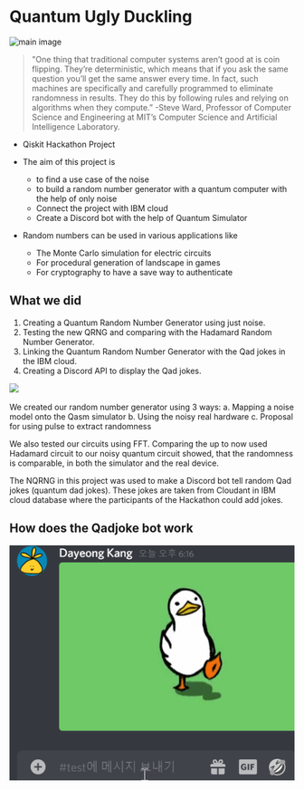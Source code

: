 # Quantum Ugly Duckling

![main image](https://user-images.githubusercontent.com/62553200/95587358-ea6a7580-0a7c-11eb-991b-278c625da3de.png)

>"One thing that traditional computer systems aren’t good at is coin flipping. They’re deterministic, which means that if you ask the same question you’ll get the same answer every time. In fact, such machines are specifically and carefully programmed to eliminate randomness in results. They do this by following rules and relying on algorithms when they compute.” -Steve Ward, Professor of Computer Science and Engineering at MIT’s Computer Science and Artificial Intelligence Laboratory.

- Qiskit Hackathon Project
- The aim of this project is
  - to find a use case of the noise
  - to build a random number generator with a quantum computer with the help of only noise
  - Connect the project with IBM cloud
  - Create a Discord bot with the help of Quantum Simulator
  
- Random numbers can be used in various applications like 
  - The Monte Carlo simulation for electric circuits
  - For procedural generation of landscape in games
  - For cryptography to have a save way to authenticate

## What we did

1. Creating a Quantum Random Number Generator using just noise.
2. Testing the new QRNG and comparing with the Hadamard Random Number Generator.
3. Linking the Quantum Random Number Generator with the Qad jokes in the IBM cloud.
4. Creating a Discord API to display the Qad jokes.

<img src="https://user-images.githubusercontent.com/62553200/95588812-da539580-0a7e-11eb-949e-0f90c8be7f4b.png" width="700">

We created our random number generator using 3 ways:
a. Mapping a noise model onto the Qasm simulator
b. Using the noisy real hardware 
c. Proposal for using pulse to extract randomness

We also tested our circuits using FFT.
Comparing the up to now used Hadamard circuit to our noisy quantum circuit showed, that the randomness is comparable, in both the simulator and the real device.

The NQRNG in this project was used to make a Discord bot tell random Qad jokes (quantum dad jokes). These jokes are taken from Cloudant in IBM cloud database where the participants of the Hackathon could add jokes.

## How does the Qadjoke bot work

![bot](images/discord_test.gif)
